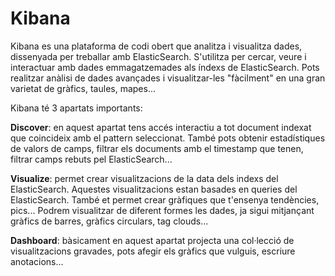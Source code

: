 # Kibana

Kibana es una plataforma de codi obert que analitza i visualitza dades, 
dissenyada per treballar amb ElasticSearch. S'utilitza per cercar, veure 
i interactuar amb dades emmagatzemades als índexs de ElasticSearch. Pots
realitzar anàlisi de dades avançades i visualitzar-les "fàcilment" en una 
gran varietat de gràfics, taules, mapes...

Kibana té 3 apartats importants:

**Discover**: en aquest apartat tens accés interactiu a tot document indexat 
que coincideix amb el pattern seleccionat. També pots obtenir estadístiques 
de valors de camps, filtrar els documents amb el timestamp que tenen,
filtrar camps rebuts pel ElasticSearch...

**Visualize**: permet crear visualitzacions de la data dels indexs del ElasticSearch.
Aquestes visualitzacions estan basades en queries del ElasticSearch. També et 
permet crear gràfiques que t'ensenya tendències, pics... Podrem visualitzar de diferent
formes les dades, ja sigui mitjançant gràfics de barres, gràfics circulars, tag clouds...

**Dashboard**: bàsicament en aquest apartat projecta una col·lecció de visualitzacions
gravades, pots afegir els gràfics que vulguis, escriure anotacions...
